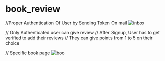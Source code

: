 # book_review 
//Proper Authentication Of User by Sending Token On mail
![inbox](https://user-images.githubusercontent.com/51732065/222880223-a4922a53-bb9c-4b27-b057-e4d6faeaed68.png)


// Only Authenticated user can give review
// After Signup, User has to get verified to add their reviews
// They can give points from 1 to 5 on their choice

// Specific book page 
![boo](https://user-images.githubusercontent.com/51732065/222880322-2693663d-fba9-4ea9-9c02-de7a702df53a.png) 


